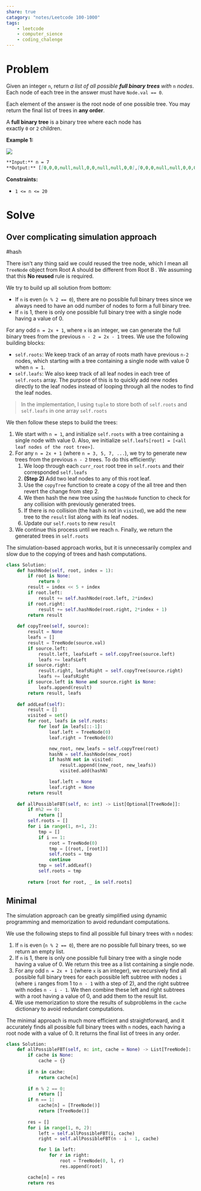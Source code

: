```yaml
---
share: true
catagory: "notes/Leetcode 100-1000"
tags:
    - leetcode
    - computer_sience
    - coding_chalenge
---
```


# Problem

Given an integer `n`, return _a list of all possible **full binary trees** with_ `n` _nodes_. Each node of each tree in the answer must have `Node.val == 0`.

Each element of the answer is the root node of one possible tree. You may return the final list of trees in **any order**.

A **full binary tree** is a binary tree where each node has exactly `0` or `2` children.

**Example 1:**

![](https://s3-lc-upload.s3.amazonaws.com/uploads/2018/08/22/fivetrees.png)

```markdown
**Input:** n = 7
**Output:** [[0,0,0,null,null,0,0,null,null,0,0],[0,0,0,null,null,0,0,0,0],[0,0,0,0,0,0,0],[0,0,0,0,0,null,null,null,null,0,0],[0,0,0,0,0,null,null,0,0|0,0,0,null,null,0,0,null,null,0,0],[0,0,0,null,null,0,0,0,0],[0,0,0,0,0,0,0],[0,0,0,0,0,null,null,null,null,0,0],[0,0,0,0,0,null,null,0,0]]
```

**Constraints:**

- `1 <= n <= 20`

# Solve
## Over complicating simulation approach
#hash 

There isn't any thing said we could reused the tree node, which I mean all `TreeNode` object from Root A should be different from Root B . We assuming that this **No reused** rule is required.

We try to build up all solution from bottom:
- If `n` is even (`n % 2 == 0`), there are no possible full binary trees since we always need to have an odd number of nodes to form a full binary tree.
- If `n` is 1, there is only one possible full binary tree with a single node having a value of 0.

For any odd `n = 2x + 1`, where `x` is an integer, we can generate the full binary trees from the previous `n - 2 = 2x - 1` trees. We use the following building blocks:
- `self.roots`: We keep track of an array of roots math have previous `n-2` nodes, which starting with a tree containing a single node with value 0 when `n = 1`.
- `self.leafs`: We also keep track of all leaf nodes in each tree of `self.roots` array. The purpose of this is to quickly add new nodes directly to the leaf nodes instead of looping through all the nodes to find the leaf nodes.

> In the implementation, I using `tuple` to store both of `self.roots` and `self.leafs` in one array `self.roots` 

We then follow these steps to build the trees:
1. We start with `n = 1`, and initialize `self.roots` with a tree containing a single node with value 0. Also, we initialize `self.leafs[root] = [<all leaf nodes of the root tree>]`.
2. For any `n = 2x + 1` (where `n = 3, 5, 7, ...`), we try to generate new trees from the previous `n - 2` trees. To do this efficiently:
    1. We loop through each `curr_root` root tree in `self.roots` and their corresponded `self.leafs`
    2. **(Step 2)** Add two leaf nodes to any of this root leaf.
    3. Use the `copyTree` function to create a copy of the all tree and then revert the change from step 2. 
    4. We then hash the new tree using the `hashNode` function to check for any collision with previously generated trees.
    5.  If there is no collision (the hash is not in `visited`), we add the new tree to the `result` list along with its leaf nodes.
    6. Update our `self.roots` to new `result`
3. We continue this process until we reach `n`. Finally, we return the generated trees in `self.roots`

The simulation-based approach works, but it is unnecessarily complex and slow due to the copying of trees and hash computations.

```python
class Solution:
    def hashNode(self, root, index = 1):
        if root is None:
            return 0
        result = index << 5 + index
        if root.left:
            result += self.hashNode(root.left, 2*index)
        if root.right:
            result += self.hashNode(root.right, 2*index + 1)
        return result
    
    def copyTree(self, source):
        result = None
        leafs = []
        result = TreeNode(source.val)
        if source.left:
            result.left, leafsLeft = self.copyTree(source.left)
            leafs += leafsLeft
        if source.right:
            result.right, leafsRight = self.copyTree(source.right)
            leafs += leafsRight
        if source.left is None and source.right is None:
            leafs.append(result)
        return result, leafs
    
    def addLeaf(self):
        result = []
        visited = set()
        for root, leafs in self.roots:
            for leaf in leafs[::-1]:
                leaf.left = TreeNode(0)
                leaf.right = TreeNode(0)

                new_root, new_leafs = self.copyTree(root)
                hashN = self.hashNode(new_root)
                if hashN not in visited:
                    result.append((new_root, new_leafs))
                    visited.add(hashN)

                leaf.left = None
                leaf.right = None
        return result
    
    def allPossibleFBT(self, n: int) -> List[Optional[TreeNode]]:
        if n%2 == 0:
            return []
        self.roots = []
        for i in range(1, n+1, 2):
            tmp = []
            if i == 1:
                root = TreeNode(0)
                tmp = [(root, [root])]
                self.roots = tmp
                continue
            tmp = self.addLeaf()
            self.roots = tmp
            
        return [root for root, _ in self.roots]
```

## Minimal

The simulation approach can be greatly simplified using dynamic programming and memorization to avoid redundant computations.

We use the following steps to find all possible full binary trees with `n` nodes:

1. If `n` is even (`n % 2 == 0`), there are no possible full binary trees, so we return an empty list.
2. If `n` is 1, there is only one possible full binary tree with a single node having a value of 0. We return this tree as a list containing a single node.
3. For any odd `n = 2x + 1` (where `x` is an integer), we recursively find all possible full binary trees for each possible left subtree with nodes `i` (where `i` ranges from 1 to `n - 1` with a step of 2), and the right subtree with nodes `n - i - 1`. We then combine these left and right subtrees with a root having a value of 0, and add them to the result list.
4. We use memorization to store the results of subproblems in the `cache` dictionary to avoid redundant computations.

The minimal approach is much more efficient and straightforward, and it accurately finds all possible full binary trees with `n` nodes, each having a root node with a value of 0. It returns the final list of trees in any order.

```python
class Solution:
    def allPossibleFBT(self, n: int, cache = None) -> List[TreeNode]:
        if cache is None:
            cache = {}
        
        if n in cache:
            return cache[n]
        
        if n % 2 == 0:
            return []
        if n == 1:
            cache[n] = [TreeNode()]
            return [TreeNode()]
        
        res = []
        for i in range(1, n, 2):
            left = self.allPossibleFBT(i, cache)
            right = self.allPossibleFBT(n - i - 1, cache)

            for l in left:
                for r in right:
                    root = TreeNode(0, l, r)
                    res.append(root)

        cache[n] = res
        return res
```
